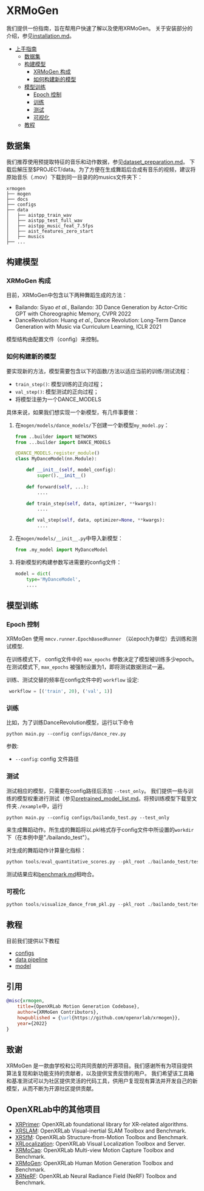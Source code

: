 # XRMoGen

我们提供一份指南，旨在帮用户快速了解以及使用XRMoGen。
关于安装部分的介绍，参见[installation.md](docs/zh_cn/installation.md)。


<!-- TOC -->

- [上手指南](#上手指南)
  - [数据集](#数据集)
  - [构建模型](#构建模型)
    - [XRMoGen 构成](#xrmogen-构成)
    - [如何构建新的模型](#如何构建新的模型)
  - [模型训练](#模型训练)
    - [Epoch 控制](#epoch-控制)
    - [训练](#训练)
    - [测试](#测试)
    - [可视化](#可视化)
  - [教程](#教程)

<!-- TOC -->

## 数据集

我们推荐使用预提取特征的音乐和动作数据，参见[dataset_preparation.md](docs/zh_cn/dataset_preparation.md)。
下载后解压至$PROJECT/data。为了方便在生成舞蹈后合成有音乐的视频，建议将原始音乐（.mov）下载到同一目录的的musics文件夹下：


```
xrmogen
├── mogen
├── docs
├── configs
├── data
│   ├── aistpp_train_wav
│   ├── aistpp_test_full_wav
│   ├── aistpp_music_feat_7.5fps
│   ├── aist_features_zero_start
│   ├── musics
├── ...
```


## 构建模型

### XRMoGen 构成

目前，XRMoGen中包含以下两种舞蹈生成的方法：

- Bailando: Siyao *et al.*, Bailando: 3D Dance Generation by Actor-Critic GPT with Choreographic Memory, CVPR 2022
- DanceRevolution: Huang *et al.*, Dance Revolution: Long-Term Dance Generation with Music via Curriculum Learning, ICLR 2021


模型结构由配置文件（config）来控制。

### 如何构建新的模型

要实现新的方法，模型需要包含以下的函数/方法以适应当前的训练/测试流程：

- `train_step()`: 模型训练的正向过程；
- `val_step()`: 模型测试的正向过程；
- 将模型注册为一个DANCE_MODELS


具体来说，如果我们想实现一个新模型，有几件事要做：

1. 在`mogen/models/dance_models/`下创建一个新模型`my_model.py`：

    ```python
    from ..builder import NETWORKS
    from ...builder import DANCE_MODELS

    @DANCE_MODELS.register_module()
    class MyDanceModel(nn.Module):

        def __init__(self, model_config):
            super().__init__()
        
        def forward(self, ...):
            ....

        def train_step(self, data, optimizer, **kwargs):
            ....

        def val_step(self, data, optimizer=None, **kwargs):
            ....
    ```

2. 在`mogen/models/__init__.py`中导入新模型：

    ```python
    from .my_model import MyDanceModel
    ```

3. 将新模型的构建参数写进需要的config文件：


    ```python
    model = dict(
        type='MyDanceModel',
        ....
    ```



## 模型训练

### Epoch 控制

XRMoGen 使用 `mmcv.runner.EpochBasedRunner` （以epoch为单位）去训练和测试模型.

在训练模式下， config文件中的 `max_epochs` 参数决定了模型被训练多少epoch。
在测试模式下, `max_epochs` 被强制设置为1，即将测试数据测试一遍。

训练、测试交替的频率在config文件中的 `workflow` 设定:
```python
 workflow = [('train', 20), ('val', 1)]
```

### 训练
比如，为了训练DanceRevolution模型，运行以下命令

```shell
python main.py --config configs/dance_rev.py 
```

参数:
- `--config`: config 文件路径


### 测试
测试相应的模型，只需要在config路径后添加 `--test_only`。
我们提供一些与训练的模型权重进行测试（参见[pretrained_model_list.md](docs/zh_cn/pretrained_model_list.md)。将预训练模型下载至文件夹`./example`中，运行

```shell
python main.py --config configs/bailando_test.py --test_only
```
来生成舞蹈动作。所生成的舞蹈将以.pkl格式存于config文件中所设置的`workdir`下（在本例中是"./bailando_test"）。


对生成的舞蹈动作计算量化指标：
```python
python tools/eval_quantitative_scores.py --pkl_root ./bailando_test/test/epoch0 --gt_root data/aist_features_zero_start --music_feature_root data/aistpp_test_full_wav

```

测试结果应和[benchmark.md](docs/zh_cn/benchmark.md)相吻合。

### 可视化

```python
python tools/visualize_dance_from_pkl.py --pkl_root ./bailando_test/test/epoch0 --audio_path data/musics/
```


## 教程
目前我们提供以下教程
* [configs](tutorials/config.md)
* [data pipeline](tutorials/data_pipeline.md)
* [model](tutorials/model.md)




## 引用

```bibtex
@misc{xrmogen,
    title={OpenXRLab Motion Generation Codebase},
    author={XRMoGen Contributors},
    howpublished = {\url{https://github.com/openxrlab/xrmogen}},
    year={2022}
}
```

## 致谢
XRMoGen 是一款由学校和公司共同贡献的开源项目。我们感谢所有为项目提供算法复现和新功能支持的贡献者，以及提供宝贵反馈的用户。
我们希望该工具箱和基准测试可以为社区提供灵活的代码工具，供用户复现现有算法并开发自己的新模型，从而不断为开源社区提供贡献。

## OpenXRLab中的其他项目

- [XRPrimer](https://github.com/openxrlab/xrprimer): OpenXRLab foundational library for XR-related algorithms.
- [XRSLAM](https://github.com/openxrlab/xrslam): OpenXRLab Visual-inertial SLAM Toolbox and Benchmark.
- [XRSfM](https://github.com/openxrlab/xrsfm): OpenXRLab Structure-from-Motion Toolbox and Benchmark.
- [XRLocalization](https://github.com/openxrlab/xrlocalization): OpenXRLab Visual Localization Toolbox and Server.
- [XRMoCap](https://github.com/openxrlab/xrmocap): OpenXRLab Multi-view Motion Capture Toolbox and Benchmark.
- [XRMoGen](https://github.com/openxrlab/xrmogen): OpenXRLab Human Motion Generation Toolbox and Benchmark.
- [XRNeRF](https://github.com/openxrlab/xrnerf): OpenXRLab Neural Radiance Field (NeRF) Toolbox and Benchmark.


